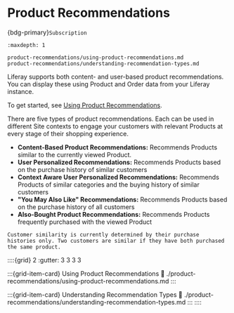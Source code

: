 # Product Recommendations

{bdg-primary}`Subscription`

```{toctree}
:maxdepth: 1

product-recommendations/using-product-recommendations.md
product-recommendations/understanding-recommendation-types.md
```

Liferay supports both content- and user-based product recommendations. You can display these using Product and Order data from your Liferay instance.

To get started, see [Using Product Recommendations](./product-recommendations/using-product-recommendations.md). 

There are five types of product recommendations. Each can be used in different Site contexts to engage your customers with relevant Products at every stage of their shopping experience.

* **Content-Based Product Recommendations:** Recommends Products similar to the currently viewed Product.
* **User Personalized Recommendations:** Recommends Products based on the purchase history of similar customers
* **Context Aware User Personalized Recommendations:** Recommends Products of similar categories and the buying history of similar customers
* **"You May Also Like" Recommendations:** Recommends Products based on the purchase history of all customers
* **Also-Bought Product Recommendations:** Recommends Products frequently purchased with the viewed Product

```{important}
Customer similarity is currently determined by their purchase histories only. Two customers are similar if they have both purchased the same product.
```

::::{grid} 2
:gutter: 3 3 3 3

:::{grid-item-card} Using Product Recommendations
:link: ./product-recommendations/using-product-recommendations.md
:::

:::{grid-item-card} Understanding Recommendation Types
:link: ./product-recommendations/understanding-recommendation-types.md
:::
::::
